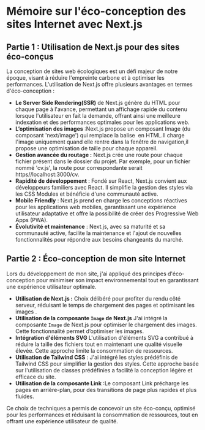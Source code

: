 # Mémoire sur l'éco-conception des sites Internet avec Next.js

## Partie 1 : Utilisation de Next.js pour des sites éco-conçus

La conception de sites web écologiques est un défi majeur de notre époque, visant à réduire l'empreinte carbone et à optimiser les performances. L'utilisation de Next.js offre plusieurs avantages en termes d'éco-conception :

- **Le Server Side Rendering(SSR)** de Next.js génère du HTML pour chaque page à l'avance, permettant un affichage rapide du contenu lorsque l'utilisateur en fait la demande, offrant ainsi une meilleure indexation et des performances optimales pour les applications web.
- **L’optimisation des images** :Next.js propose un composant Image (du composant 'next/image') qui remplace la balise <img> en HTML.Il charge l'image uniquement quand elle rentre dans la fenêtre de navigation,il propose une optimisation de taille pour chaque appareil.
- **Gestion avancée du routage :** Next.js crée une route pour chaque fichier présent dans le dossier du projet. Par exemple, pour un fichier nommé 'cv.js', la route pour correspondante serait https//localhost:3000/cv.
- **Rapidité de développement** : Fondé sur React, Next.js convient aux développeurs familiers avec React. Il simplifie la gestion des styles via les CSS Modules et bénéficie d'une communauté active.
- **Mobile Friendly** : Next.js prend en charge les conceptions réactives pour les applications web mobiles, garantissant une expérience utilisateur adaptative et offre la possibilité de créer des Progressive Web Apps (PWA).
- **Évolutivité et maintenance** : Next.js, avec sa maturité et sa communauté active, facilite la maintenance et l'ajout de nouvelles fonctionnalités pour répondre aux besoins changeants du marché.

## Partie 2 : Éco-conception de mon site Internet

Lors du développement de mon site, j'ai appliqué des principes d'éco-conception pour minimiser son impact environnemental tout en garantissant une expérience utilisateur optimale.
- **Utilisation de Next.js :** Choix délibéré pour profiter du rendu côté serveur, réduisant le temps de chargement des pages et optimisant les images  .
- **Utilisation de la composante `Image` de Next.js**
J'ai intégré la composante `Image` de Next.js pour optimiser le chargement des images. Cette fonctionnalité permet d’optimiser les images.
- **Intégration d'éléments SVG**
L'utilisation d'éléments SVG a contribué à réduire la taille des fichiers tout en maintenant une qualité visuelle élevée. Cette approche limite la consommation de ressources.
- **Utilisation de Tailwind CSS** : J'ai intégré les styles prédéfinis de Tailwind CSS pour simplifier la gestion des styles. Cette approche basée sur l'utilisation de classes prédéfinies a facilité la conception légère et efficace du site.
- **Utilisation de la composante Link** :Le composant Link précharge les pages en arrière-plan, pour des transitions de page plus rapides et plus fluides.

Ce choix de techniques a permis de concevoir un site éco-conçu, optimisé pour les performances et réduisant la consommation de ressources, tout en offrant une expérience utilisateur de qualité.



